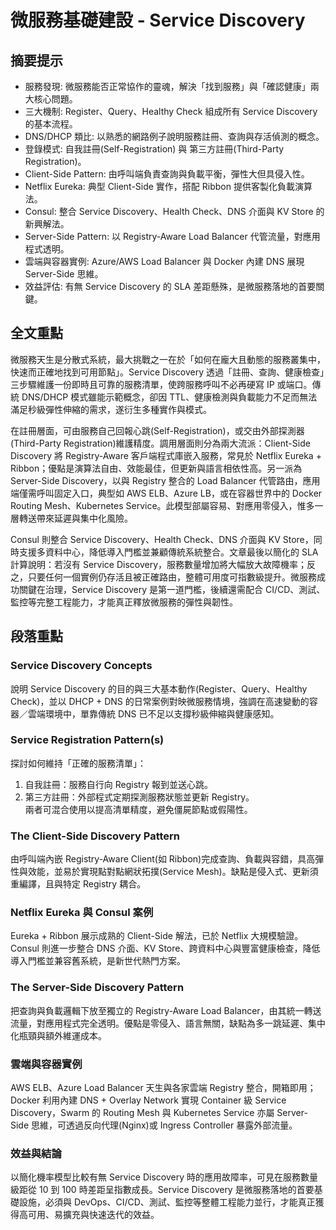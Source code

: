 # 微服務基礎建設 - Service Discovery

## 摘要提示
- 服務發現: 微服務能否正常協作的靈魂，解決「找到服務」與「確認健康」兩大核心問題。  
- 三大機制: Register、Query、Healthy Check 組成所有 Service Discovery 的基本流程。  
- DNS/DHCP 類比: 以熟悉的網路例子說明服務註冊、查詢與存活偵測的概念。  
- 登錄模式: 自我註冊(Self-Registration) 與 第三方註冊(Third-Party Registration)。  
- Client-Side Pattern: 由呼叫端負責查詢與負載平衡，彈性大但具侵入性。  
- Netflix Eureka: 典型 Client-Side 實作，搭配 Ribbon 提供客製化負載演算法。  
- Consul: 整合 Service Discovery、Health Check、DNS 介面與 KV Store 的新興解法。  
- Server-Side Pattern: 以 Registry-Aware Load Balancer 代管流量，對應用程式透明。  
- 雲端與容器實例: Azure/AWS Load Balancer 與 Docker 內建 DNS 展現 Server-Side 思維。  
- 效益評估: 有無 Service Discovery 的 SLA 差距懸殊，是微服務落地的首要關鍵。  

## 全文重點
微服務天生是分散式系統，最大挑戰之一在於「如何在龐大且動態的服務叢集中，快速而正確地找到可用節點」。Service Discovery 透過「註冊、查詢、健康檢查」三步驟維護一份即時且可靠的服務清單，使跨服務呼叫不必再硬寫 IP 或端口。傳統 DNS/DHCP 模式雖能示範概念，卻因 TTL、健康檢測與負載能力不足而無法滿足秒級彈性伸縮的需求，遂衍生多種實作與模式。

在註冊層面，可由服務自己回報心跳(Self-Registration)，或交由外部探測器(Third-Party Registration)維護精度。調用層面則分為兩大流派：Client-Side Discovery 將 Registry-Aware 客戶端程式庫嵌入服務，常見於 Netflix Eureka + Ribbon；優點是演算法自由、效能最佳，但更新與語言相依性高。另一派為 Server-Side Discovery，以與 Registry 整合的 Load Balancer 代管路由，應用端僅需呼叫固定入口，典型如 AWS ELB、Azure LB，或在容器世界中的 Docker Routing Mesh、Kubernetes Service。此模型部屬容易、對應用零侵入，惟多一層轉送帶來延遲與集中化風險。

Consul 則整合 Service Discovery、Health Check、DNS 介面與 KV Store，同時支援多資料中心，降低導入門檻並兼顧傳統系統整合。文章最後以簡化的 SLA 計算說明：若沒有 Service Discovery，服務數量增加將大幅放大故障機率；反之，只要任何一個實例仍存活且被正確路由，整體可用度可指數級提升。微服務成功關鍵在治理，Service Discovery 是第一道門檻，後續還需配合 CI/CD、測試、監控等完整工程能力，才能真正釋放微服務的彈性與韌性。

## 段落重點
### Service Discovery Concepts
說明 Service Discovery 的目的與三大基本動作(Register、Query、Healthy Check)，並以 DHCP + DNS 的日常案例對映微服務情境，強調在高速變動的容器／雲端環境中，單靠傳統 DNS 已不足以支撐秒級伸縮與健康感知。  

### Service Registration Pattern(s)
探討如何維持「正確的服務清單」：  
1. 自我註冊：服務自行向 Registry 報到並送心跳。  
2. 第三方註冊：外部程式定期探測服務狀態並更新 Registry。  
兩者可混合使用以提高清單精度，避免僵屍節點或假陽性。  

### The Client-Side Discovery Pattern
由呼叫端內嵌 Registry-Aware Client(如 Ribbon)完成查詢、負載與容錯，具高彈性與效能，並易於實現點對點網狀拓撲(Service Mesh)。缺點是侵入式、更新須重編譯，且與特定 Registry 耦合。  

### Netflix Eureka 與 Consul 案例
Eureka + Ribbon 展示成熟的 Client-Side 解法，已於 Netflix 大規模驗證。Consul 則進一步整合 DNS 介面、KV Store、跨資料中心與豐富健康檢查，降低導入門檻並兼容舊系統，是新世代熱門方案。  

### The Server-Side Discovery Pattern
把查詢與負載邏輯下放至獨立的 Registry-Aware Load Balancer，由其統一轉送流量，對應用程式完全透明。優點是零侵入、語言無關，缺點為多一跳延遲、集中化瓶頸與額外維運成本。  

### 雲端與容器實例
AWS ELB、Azure Load Balancer 天生與各家雲端 Registry 整合，開箱即用；Docker 利用內建 DNS + Overlay Network 實現 Container 級 Service Discovery，Swarm 的 Routing Mesh 與 Kubernetes Service 亦屬 Server-Side 思維，可透過反向代理(Nginx)或 Ingress Controller 暴露外部流量。  

### 效益與結論
以簡化機率模型比較有無 Service Discovery 時的應用故障率，可見在服務數量級距從 10 到 100 時差距呈指數成長。Service Discovery 是微服務落地的首要基礎設施，必須與 DevOps、CI/CD、測試、監控等整體工程能力並行，才能真正獲得高可用、易擴充與快速迭代的效益。